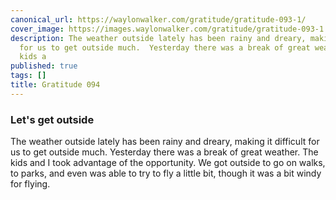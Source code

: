 ```yaml
---
canonical_url: https://waylonwalker.com/gratitude/gratitude-093-1/
cover_image: https://images.waylonwalker.com/gratitude/gratitude-093-1.png
description: The weather outside lately has been rainy and dreary, making it difficult
  for us to get outside much.  Yesterday there was a break of great weather.  The
  kids a
published: true
tags: []
title: Gratitude 094
---
```


### Let's get outside

The weather outside lately has been rainy and dreary, making it difficult for us to get outside much.  Yesterday there was a break of great weather.  The kids and I took advantage of the opportunity.  We got outside to go on walks, to parks, and even was able to try to fly a little bit, though it was a bit windy for flying.